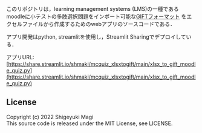 このリポジトリは，learning management systems (LMS)の一種であるmoodleに小テストの多肢選択問題をインポート可能な[GIFTフォーマット](https://docs.moodle.org/3x/ja/GIFTフォーマット)
をエクセルファイルから作成するためのwebアプリのソースコードである．

アプリ開発はpython, streamlitを使用し，Streamlit Sharingでデプロイしている．

アプリURL:[https://share.streamlit.io/shmaki/mcquiz_xlsxtogift/main/xlsx_to_gift_moodle_quiz.py](https://share.streamlit.io/shmaki/mcquiz_xlsxtogift/main/xlsx_to_gift_moodle_quiz.py)

## License
Copyright (c) 2022 Shigeyuki Magi  
This source code is released under the MIT License, see LICENSE.
